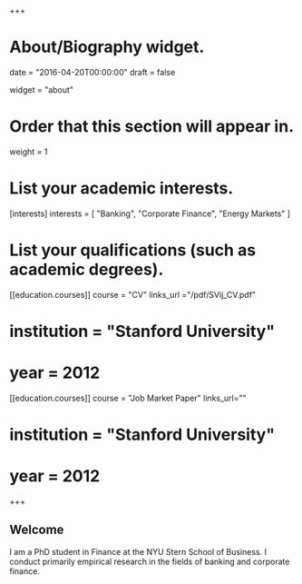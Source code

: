 +++
# About/Biography widget.

date = "2016-04-20T00:00:00"
draft = false

widget = "about"

# Order that this section will appear in.
weight = 1

# List your academic interests.
[interests]
  interests = [
    "Banking",
    "Corporate Finance",
    "Energy Markets"
  ]

# List your qualifications (such as academic degrees).
[[education.courses]]
 course = "CV"
 links_url ="/pdf/SVij_CV.pdf"
# institution = "Stanford University"
# year = 2012

[[education.courses]]
 course = "Job Market Paper"
 links_url=""
# institution = "Stanford University"
# year = 2012
 
+++

## Welcome

I am a PhD student in Finance at the NYU Stern School of Business. I conduct primarily empirical research in the fields of banking and corporate finance. 
